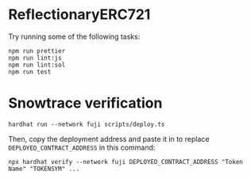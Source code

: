 # ReflectionaryERC721

Try running some of the following tasks:

```shell
npm run prettier
npm run lint:js
npm run lint:sol
npm run test
```

# Snowtrace verification

```shell
hardhat run --network fuji scripts/deploy.ts
```

Then, copy the deployment address and paste it in to replace `DEPLOYED_CONTRACT_ADDRESS` in this command:

```shell
npx hardhat verify --network fuji DEPLOYED_CONTRACT_ADDRESS "Token Name" "TOKENSYM" ...
```
